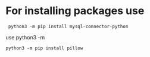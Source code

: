 # For installing packages use
` 
python3 -m pip install mysql-connector-python
`

use python3 -m <copy-package-name-from-website>


`python3 -m pip install pillow   `

